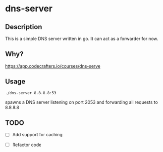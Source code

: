 # dns-server

## Description

This is a simple DNS server written in go. It can act as a forwarder for now.

## Why?

https://app.codecrafters.io/courses/dns-serve

## Usage

```
./dns-server 8.8.8.8:53
```
spawns a DNS server listening on port 2053 and forwarding all requests to 8.8.8.8

## TODO

- [ ] Add support for caching
- [ ] Refactor code

